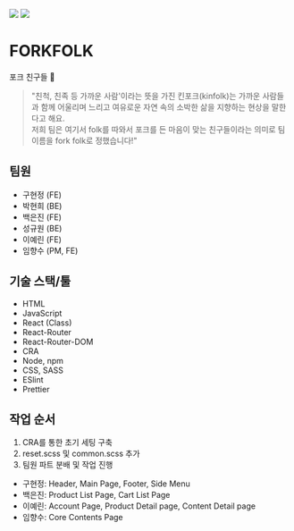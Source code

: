 ![](https://images.velog.io/images/jeanbaek/post/8801cacc-cb6c-4b1f-8e6d-2c1b901d5343/FORK%20FOLK.png)
![](https://images.velog.io/images/jeanbaek/post/0f3ede2a-538b-491d-aa82-33e38d75335d/Image%20from%20iOS.jpg)

# FORKFOLK

포크 친구들 :fork_and_knife:

> "친척, 친족 등 가까운 사람'이라는 뜻을 가진 킨포크(kinfolk)는 가까운 사람들과 함께 어울리며 느리고 여유로운 자연 속의 소박한 삶을 지향하는 현상을 말한다고 해요. <br> 저희 팀은 여기서 folk를 따와서 포크를 든 마음이 맞는 친구들이라는 의미로 팀 이름을 fork folk로 정했습니다!"

## 팀원

- 구현정 (FE)
- 박현희 (BE)
- 백은진 (FE)
- 성규원 (BE)
- 이예린 (FE)
- 임향수 (PM, FE)

## 기술 스택/툴

- HTML
- JavaScript
- React (Class)
- React-Router
- React-Router-DOM
- CRA
- Node, npm
- CSS, SASS
- ESlint
- Prettier

## 작업 순서

1. CRA를 통한 초기 세팅 구축
1. reset.scss 및 common.scss 추가
1. 팀원 파트 분배 및 작업 진행

- 구현정: Header, Main Page, Footer, Side Menu
- 백은진: Product List Page, Cart List Page
- 이예린: Account Page, Product Detail page, Content Detail page
- 임향수: Core Contents Page
